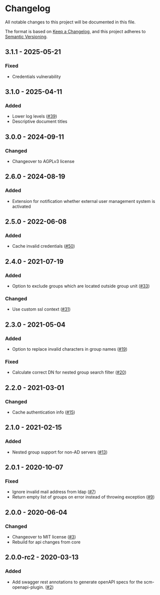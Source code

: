 # Changelog
All notable changes to this project will be documented in this file.

The format is based on [Keep a Changelog](https://keepachangelog.com/en/1.0.0/),
and this project adheres to [Semantic Versioning](https://semver.org/spec/v2.0.0.html).

## 3.1.1 - 2025-05-21
### Fixed
- Credentials vulnerability

## 3.1.0 - 2025-04-11
### Added
- Lower log levels ([#39](https://github.com/scm-manager/scm-ldap-plugin/pull/39))
- Descriptive document titles

## 3.0.0 - 2024-09-11
### Changed
- Changeover to AGPLv3 license

## 2.6.0 - 2024-08-19
### Added
- Extension for notification whether external user management system is activated

## 2.5.0 - 2022-06-08
### Added
- Cache invalid credentials ([#50](https://github.com/scm-manager/scm-ldap-plugin/pull/50))

## 2.4.0 - 2021-07-19
### Added
- Option to exclude groups which are located outside group unit ([#33](https://github.com/scm-manager/scm-ldap-plugin/pull/33))

### Changed
- Use custom ssl context ([#31](https://github.com/scm-manager/scm-ldap-plugin/pull/31))

## 2.3.0 - 2021-05-04
### Added
- Option to replace invalid characters in group names ([#19](https://github.com/scm-manager/scm-ldap-plugin/pull/19))

### Fixed
- Calculate correct DN for nested group search filter ([#20](https://github.com/scm-manager/scm-ldap-plugin/pull/20))

## 2.2.0 - 2021-03-01
### Changed
- Cache authentication info ([#15](https://github.com/scm-manager/scm-ldap-plugin/pull/15))

## 2.1.0 - 2021-02-15
### Added
- Nested group support for non-AD servers ([#13](https://github.com/scm-manager/scm-ldap-plugin/pull/13))

## 2.0.1 - 2020-10-07
### Fixed
- Ignore invalid mail address from ldap ([#7](https://github.com/scm-manager/scm-ldap-plugin/pull/7))
- Return empty list of groups on error instead of throwing exception ([#9](https://github.com/scm-manager/scm-ldap-plugin/pull/9))

## 2.0.0 - 2020-06-04
### Changed
- Changeover to MIT license ([#3](https://github.com/scm-manager/scm-ldap-plugin/pull/3))
- Rebuild for api changes from core

## 2.0.0-rc2 - 2020-03-13
### Added
- Add swagger rest annotations to generate openAPI specs for the scm-openapi-plugin. ([#2](https://github.com/scm-manager/scm-ldap-plugin/pull/2))

